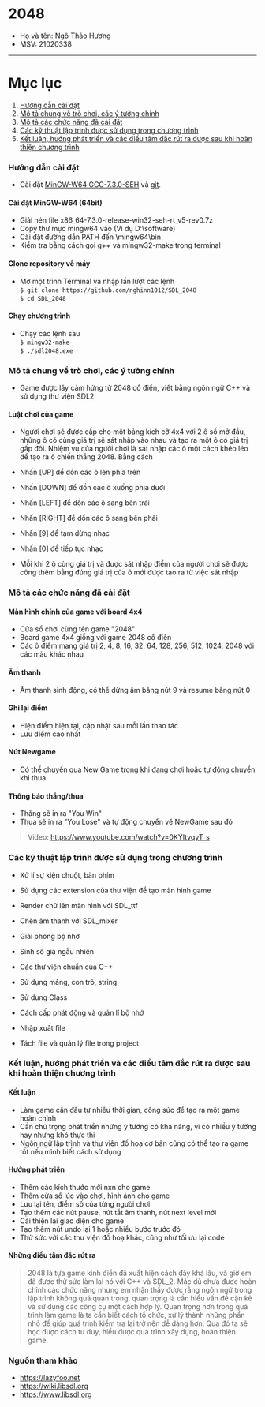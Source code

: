 # 2048 
* Họ và tên: Ngô Thảo Hương
* MSV: 21020338

*********************************************
# Mục lục
1. [Hướng dẫn cài đặt](#hướng-dẫn-cài-đặt)
2. [Mô tả chung về trò chơi, các ý tưởng chính](https://github.com/nghinn1012/SDL_2048/blob/main/README.md#m%C3%B4-t%E1%BA%A3-chung-v%E1%BB%81-tr%C3%B2-ch%C6%A1i-c%C3%A1c-%C3%BD-t%C6%B0%E1%BB%9Fng-ch%C3%ADnh)
3. [Mô tả các chức năng đã cài đặt](#mô-tả-các-chức-năng-đã-cài-đặt)
4. [Các kỹ thuật lập trình được sử dụng trong chương trình](#các-kỹ-thuật-lập-trình-được-sử-dụng-trong-chương-trình)
5. [Kết luận, hướng phát triển và các điều tâm đắc rút ra được sau khi hoàn thiện chương trình](https://github.com/nghinn1012/SDL_2048/blob/main/README.md#k%E1%BA%BFt-lu%E1%BA%ADn-h%C6%B0%E1%BB%9Bng-ph%C3%A1t-tri%E1%BB%83n-v%C3%A0-c%C3%A1c-%C4%91i%E1%BB%81u-t%C3%A2m-%C4%91%E1%BA%AFc-r%C3%BAt-ra-%C4%91%C6%B0%E1%BB%A3c-sau-khi-ho%C3%A0n-thi%E1%BB%87n-ch%C6%B0%C6%A1ng-tr%C3%ACnh)

### Hướng dẫn cài đặt

* Cài đặt [MinGW-W64 GCC-7.3.0-SEH](https://sourceforge.net/projects/mingw-w64/files/Toolchains%20targetting%20Win64/Personal%20Builds/mingw-builds/7.3.0/threads-win32/seh/x86_64-7.3.0-release-win32-seh-rt_v5-rev0.7z/download) và [git](https://git-scm.com/downloads).
#### Cài đặt MinGW-W64 (64bit)
* Giải nén file x86_64-7.3.0-release-win32-seh-rt_v5-rev0.7z
* Copy thư mục mingw64 vào (Ví dụ D:\software)
* Cài đặt đường dẫn PATH đến \mingw64\bin
* Kiểm tra bằng cách gọi g++ và mingw32-make trong terminal
#### Clone repository về máy
* Mở một trình Terminal và nhập lần lượt các lệnh  
`$ git clone https://github.com/nghinn1012/SDL_2048`  
`$ cd SDL_2048`  
#### Chạy chương trình 
* Chạy các lệnh sau  
`$ mingw32-make`   
`$ ./sdl2048.exe`

### Mô tả chung về trò chơi, các ý tưởng chính  

* Game được lấy cảm hứng từ 2048 cổ điển, viết bằng ngôn ngữ C++ và sử dụng thư viện SDL2

#### Luật chơi của game
* Người chơi sẽ được cấp cho một bảng kích cỡ 4x4 với 2 ô số mở đầu, những ô có cùng giá trị sẽ sát nhập vào nhau và tạo ra một ô có giá trị gấp đôi. Nhiệm vụ của người chơi là sát nhập các ô một cách khéo léo để tạo ra ô chiến thắng 2048. Bằng cách

+ Nhấn [UP] để dồn các ô lên phía trên

+ Nhấn [DOWN] để dồn các ô xuống phía dưới

+ Nhấn [LEFT] để dồn các ô sang bên trái

+ Nhấn [RIGHT] để dồn các ô sang bên phải

+ Nhấn [9] để tạm dừng nhạc

+ Nhấn [0] để tiếp tục nhạc

* Mỗi khi 2 ô cùng giá trị và được sát nhập điểm của người chơi sẽ được công thêm bằng đúng giá trị của ô mới được tạo ra từ việc sát nhập

### Mô tả các chức năng đã cài đặt

#### Màn hình chính của game với board 4x4 
* Cửa sổ chơi cùng tên game "2048"
* Board game 4x4 giống với game 2048 cổ điển
* Các ô điểm mang giá trị 2, 4, 8, 16, 32, 64, 128, 256, 512, 1024, 2048 với các màu khác nhau 
#### Âm thanh 
* Âm thanh sinh động, có thể dừng âm bằng nút 9 và resume bằng nút 0
#### Ghi lại điểm
* Hiện điểm hiện tại, cập nhật sau mỗi lần thao tác
* Lưu điểm cao nhất
#### Nút Newgame
* Có thể chuyển qua New Game trong khi đang chơi hoặc tự động chuyển khi thua
#### Thông báo thắng/thua 
* Thắng sẽ in ra "You Win" 
* Thua sẽ in ra "You Lose" và tự động chuyển về NewGame sau đó

> Video: https://www.youtube.com/watch?v=0KYItvqyT_s

### Các kỹ thuật lập trình được sử dụng trong chương trình

* Xử lí sự kiện chuột, bàn phím
* Sử dụng các extension của thư viện để tạo màn hình game
* Render chữ lên màn hình với SDL_ttf
* Chèn âm thanh với SDL_mixer
* Giải phóng bộ nhớ

* Sinh số giả ngẫu nhiên 
* Các thư viện chuẩn của C++
* Sử dụng mảng, con trỏ, string.
* Sử dụng Class
* Cách cấp phát động và quản lí bộ nhớ
* Nhập xuất file
* Tách file và quản lý file trong project

### Kết luận, hướng phát triển và các điều tâm đắc rút ra được sau khi hoàn thiện chương trình

#### Kết luận
* Làm game cần đầu tư nhiều thời gian, công sức để tạo ra một game hoàn chỉnh
* Cần chú trọng phát triển những ý tưởng có khả năng, vì có nhiều ý tưởng hay nhưng khó thực thi
* Ngôn ngữ lập trình và thư viện đồ hoạ cơ bản cũng có thể tạo ra game tốt nếu mình biết cách sử dụng

#### Hướng phát triển
* Thêm các kích thước mới nxn cho game
* Thêm cửa sổ lúc vào chơi, hình ảnh cho game
* Lưu lại tên, điểm số của từng người chơi
* Tạo thêm các nút pause, nút tắt âm thanh, nút next level mới
* Cải thiện lại giao diện cho game
* Tạo thêm nút undo lại 1 hoặc nhiều bước trước đó
* Thử sức với các thư viện đồ hoạ khác, cũng như tối ưu lại code

#### Những điều tâm đắc rút ra 

> 2048 là tựa game kinh điển đã xuất hiện cách đây khá lâu, và giờ em đã được thử sức làm lại nó với C++ và SDL_2. Mặc dù chưa được hoàn chỉnh các chức năng nhưng em nhận thấy được rằng ngôn ngữ trong lập trình không quá quan trọng, quan trọng là cần hiểu vấn đề cặn kẽ và sử dụng các công cụ một cách hợp lý. Quan trọng hơn trong quá trình làm game là ta cần biết cách tổ chức, xử lý thành những phần nhỏ để giúp quá trình kiểm tra lại trở nên dễ dàng hơn. Qua đó ta sẽ học được cách tư duy, hiểu được quá trình xây dựng, hoàn thiện game.

### Nguồn tham khảo
* https://lazyfoo.net
* https://wiki.libsdl.org
* https://www.libsdl.org


 









